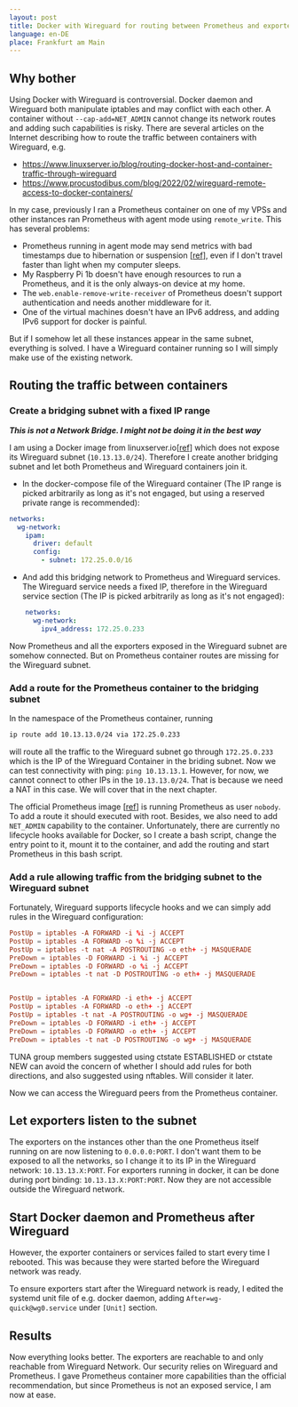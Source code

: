 ```yaml
---
layout: post
title: Docker with Wireguard for routing between Prometheus and exporters
language: en-DE
place: Frankfurt am Main
---
```


## Why bother

Using Docker with Wireguard is controversial. Docker daemon and Wireguard both manipulate iptables and may conflict with each other. A container without `--cap-add=NET_ADMIN` cannot change its network routes and adding such capabilities is risky. There are several articles on the Internet describing how to route the traffic between containers with Wireguard, e.g.

* https://www.linuxserver.io/blog/routing-docker-host-and-container-traffic-through-wireguard
* https://www.procustodibus.com/blog/2022/02/wireguard-remote-access-to-docker-containers/

In my case, previously I ran a Prometheus container on one of my VPSs and other instances ran Prometheus with agent mode using `remote_write`. This has several problems:

* Prometheus running in agent mode may send metrics with bad timestamps due to hibernation or suspension \[[ref][prometheus-out-of-bound]], even if I don't travel faster than light when my computer sleeps. 
* My Raspberry Pi 1b doesn't have enough resources to run a Prometheus, and it is the only always-on device at my home. 
* The `web.enable-remove-write-receiver` of Prometheus doesn't support authentication and needs another middleware for it.
* One of the virtual machines doesn't have an IPv6 address, and adding IPv6 support for docker is painful. 

[prometheus-out-of-bound]: https://github.com/prometheus/prometheus/issues/8243

But if I somehow let all these instances appear in the same subnet, everything is solved. I have a Wireguard container running so I will simply make use of the existing network.

## Routing the traffic between containers
### Create a bridging subnet with a fixed IP range

***This is not a **Network Bridge**. I might not be doing it in the best way***

I am using a Docker image from linuxserver.io\[[ref][docker-wireguard-image]] which does not expose its Wireguard subnet (`10.13.13.0/24`). Therefore I create another bridging subnet and let both Prometheus and Wireguard containers join it.

[docker-wireguard-image]: https://github.com/linuxserver/docker-wireguard

* In the docker-compose file of the Wireguard container (The IP range is picked arbitrarily as long as it's not engaged, but using a reserved private range is recommended): 

```yaml
networks:
  wg-network:
    ipam:
      driver: default
      config:
        - subnet: 172.25.0.0/16
```

* And add this bridging network to Prometheus and Wireguard services. The Wireguard service needs a fixed IP, therefore in the Wireguard service section (The IP is picked arbitrarily as long as it's not engaged):

```yaml
    networks:
      wg-network:
        ipv4_address: 172.25.0.233
```

Now Prometheus and all the exporters exposed in the Wireguard subnet are somehow connected. But on Prometheus container routes are missing for the Wireguard subnet. 

### Add a route for the Prometheus container to the bridging subnet

In the namespace of the Prometheus container, running

```bash
ip route add 10.13.13.0/24 via 172.25.0.233
```

will route all the traffic to the Wireguard subnet go through `172.25.0.233` which is the IP of the Wireguard Container in the briding subnet. Now we can test connectivity with ping: `ping 10.13.13.1`. However, for now, we cannot connect to other IPs in the `10.13.13.0/24`. That is because we need a NAT in this case. We will cover that in the next chapter. 

The official Prometheus image \[[ref](prometheus-image)] is running Prometheus as user `nobody`. To add a route it should executed with root. Besides, we also need to add `NET_ADMIN` capability to the container. Unfortunately, there are currently no lifecycle hooks available for Docker, so I create a bash script, change the entry point to it, mount it to the container, and add the routing and start Prometheus in this bash script. 

[prometheus-image]: https://hub.docker.com/r/prom/prometheus/

### Add a rule allowing traffic from the bridging subnet to the Wireguard subnet

Fortunately, Wireguard supports lifecycle hooks and we can simply add rules in the Wireguard configuration:

```conf
PostUp = iptables -A FORWARD -i %i -j ACCEPT
PostUp = iptables -A FORWARD -o %i -j ACCEPT
PostUp = iptables -t nat -A POSTROUTING -o eth+ -j MASQUERADE
PreDown = iptables -D FORWARD -i %i -j ACCEPT
PreDown = iptables -D FORWARD -o %i -j ACCEPT
PreDown = iptables -t nat -D POSTROUTING -o eth+ -j MASQUERADE


PostUp = iptables -A FORWARD -i eth+ -j ACCEPT
PostUp = iptables -A FORWARD -o eth+ -j ACCEPT
PostUp = iptables -t nat -A POSTROUTING -o wg+ -j MASQUERADE
PreDown = iptables -D FORWARD -i eth+ -j ACCEPT
PreDown = iptables -D FORWARD -o eth+ -j ACCEPT
PreDown = iptables -t nat -D POSTROUTING -o wg+ -j MASQUERADE
```

TUNA group members suggested using ctstate ESTABLISHED or ctstate NEW can avoid the concern of whether I should add rules for both directions, and also suggested using nftables. Will consider it later.

Now we can access the Wireguard peers from the Prometheus container. 

## Let exporters listen to the subnet

The exporters on the instances other than the one Prometheus itself running on are now listening to `0.0.0.0:PORT`. I don't want them to be exposed to all the networks, so I change it to its IP in the Wireguard network: `10.13.13.X:PORT`. For exporters running in docker, it can be done during port binding: `10.13.13.X:PORT:PORT`. Now they are not accessible outside the Wireguard network. 

## Start Docker daemon and Prometheus after Wireguard

However, the exporter containers or services failed to start every time I rebooted. This was because they were started before the Wireguard network was ready. 

To ensure exporters start after the Wireguard network is ready, I edited the systemd unit file of e.g. docker daemon, adding `After=wg-quick@wg0.service` under `[Unit]` section. 

## Results

Now everything looks better. The exporters are reachable to and only reachable from Wireguard Network. Our security relies on Wireguard and Prometheus. I gave Prometheus container more capabilities than the official recommendation, but since Prometheus is not an exposed service, I am now at ease. 